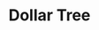 ---
title: "Dollar Tree"
url: /washington/dollar-tree-benning-road-northeast/
shop: variety store
---